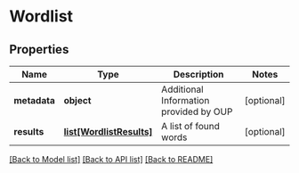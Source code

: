 # Wordlist

## Properties
Name | Type | Description | Notes
------------ | ------------- | ------------- | -------------
**metadata** | **object** | Additional Information provided by OUP | [optional] 
**results** | [**list[WordlistResults]**](WordlistResults.md) | A list of found words | [optional] 

[[Back to Model list]](../README.md#documentation-for-models) [[Back to API list]](../README.md#documentation-for-api-endpoints) [[Back to README]](../README.md)


